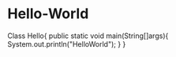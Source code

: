 # Hello-World
Class Hello{
  public static void main(String[]args){
    System.out.println("HelloWorld");
  }
}
